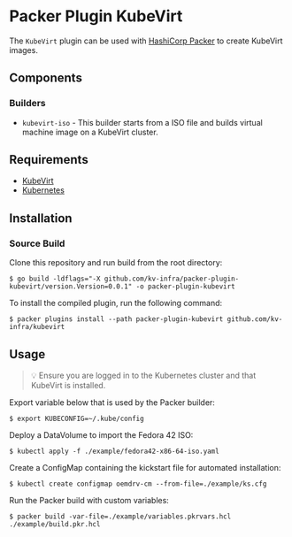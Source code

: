 # Packer Plugin KubeVirt

The `KubeVirt` plugin can be used with [HashiCorp Packer](https://www.packer.io) to create KubeVirt images.

## Components

### Builders

- `kubevirt-iso` - This builder starts from a ISO file and builds virtual machine image on a KubeVirt cluster.

## Requirements

- [KubeVirt](https://kubevirt.io)
- [Kubernetes](https://kubernetes.io)

## Installation

### Source Build

Clone this repository and run build from the root directory:

```shell
$ go build -ldflags="-X github.com/kv-infra/packer-plugin-kubevirt/version.Version=0.0.1" -o packer-plugin-kubevirt
```

To install the compiled plugin, run the following command:

```shell
$ packer plugins install --path packer-plugin-kubevirt github.com/kv-infra/kubevirt
```

## Usage

> 💡 Ensure you are logged in to the Kubernetes cluster and that KubeVirt is installed.

Export variable below that is used by the Packer builder:

```shell
$ export KUBECONFIG=~/.kube/config
```

Deploy a DataVolume to import the Fedora 42 ISO:

```shell
$ kubectl apply -f ./example/fedora42-x86-64-iso.yaml
```

Create a ConfigMap containing the kickstart file for automated installation:

```shell
$ kubectl create configmap oemdrv-cm --from-file=./example/ks.cfg
```

Run the Packer build with custom variables:

```shell
$ packer build -var-file=./example/variables.pkrvars.hcl ./example/build.pkr.hcl
```
